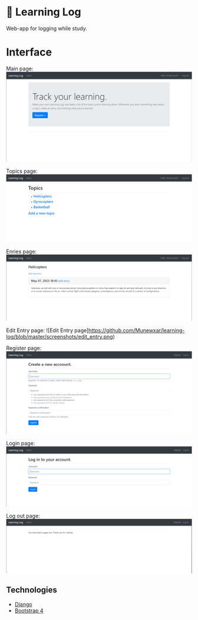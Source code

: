 # 📗 Learning Log
Web-app for logging while study.

# Interface

Main page:
![Main page](https://github.com/Munewxar/learning-log/blob/master/screenshots/main_page.png)

Topics page:
![Topics page](https://github.com/Munewxar/learning-log/blob/master/screenshots/topics.png)

Enries page:
![Entries page](https://github.com/Munewxar/learning-log/blob/master/screenshots/entries.png)

Edit Entry page:
![Edit Entry page]https://github.com/Munewxar/learning-log/blob/master/screenshots/edit_entry.png)

Register page:
![Register page](https://github.com/Munewxar/learning-log/blob/master/screenshots/register.png)

Login page:
![Log in page](https://github.com/Munewxar/learning-log/blob/master/screenshots/log_in.png)

Log out page:
![Log out page](https://github.com/Munewxar/learning-log/blob/master/screenshots/log_out.png)


## Technologies
- [Django](https://www.djangoproject.com/)
- [Bootstrap 4](https://getbootstrap.com/)
